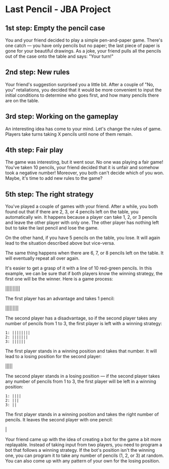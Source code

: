 # Last Pencil - JBA Project

## 1st step: Empty the pencil case
You and your friend decided to play a simple pen-and-paper game. There's one catch — you have only pencils but no paper; the last piece of paper is gone for your beautiful drawings. As a joke, your friend pulls all the pencils out of the case onto the table and says: "Your turn!"

## 2nd step: New rules
Your friend's suggestion surprised you a little bit. After a couple of "No, you" retaliations, you decided that it would be more convenient to input the initial conditions to determine who goes first, and how many pencils there are on the table.

## 3rd step: Working on the gameplay
An interesting idea has come to your mind. Let's change the rules of game. Players take turns taking X pencils until none of them remain.

## 4th step: Fair play
The game was interesting, but it went sour. No one was playing a fair game! You've taken 10 pencils, your friend decided that it is unfair and somehow took a negative number! Moreover, you both can't decide which of you won. Maybe, it's time to add new rules to the game?

## 5th step: The right strategy
You've played a couple of games with your friend. After a while, you both found out that if there are 2, 3, or 4 pencils left on the table, you automatically win. It happens because a player can take 1, 2, or 3 pencils and leave the other player with only one. The other player has nothing left but to take the last pencil and lose the game.

On the other hand, if you have 5 pencils on the table, you lose. It will again lead to the situation described above but vice-versa.

The same thing happens when there are 6, 7, or 8 pencils left on the table. It will eventually repeat all over again.

It's easier to get a grasp of it with a line of 10 red-green pencils. In this example, we can be sure that if both players know the winning strategy, the first one will be the winner. Here is a game process:

||||||||||

The first player has an advantage and takes 1 pencil:

|||||||||

The second player has a disadvantage, so if the second player takes any number of pencils from 1 to 3, the first player is left with a winning strategy:

    1: ||||||||
    2: |||||||
    3: ||||||

The first player stands in a winning position and takes that number. It will lead to a losing position for the second player:

|||||

The second player stands in a losing position — if the second player takes any number of pencils from 1 to 3, the first player will be left in a winning position:

    1: ||||
    2: |||
    3: ||

The first player stands in a winning position and takes the right number of pencils. It leaves the second player with one pencil:

|

Your friend came up with the idea of creating a bot for the game a bit more replayable. Instead of taking input from two players, you need to program a bot that follows a winning strategy. If the bot's position isn't the winning one, you can program it to take any number of pencils (1, 2, or 3) at random. You can also come up with any pattern of your own for the losing position.
